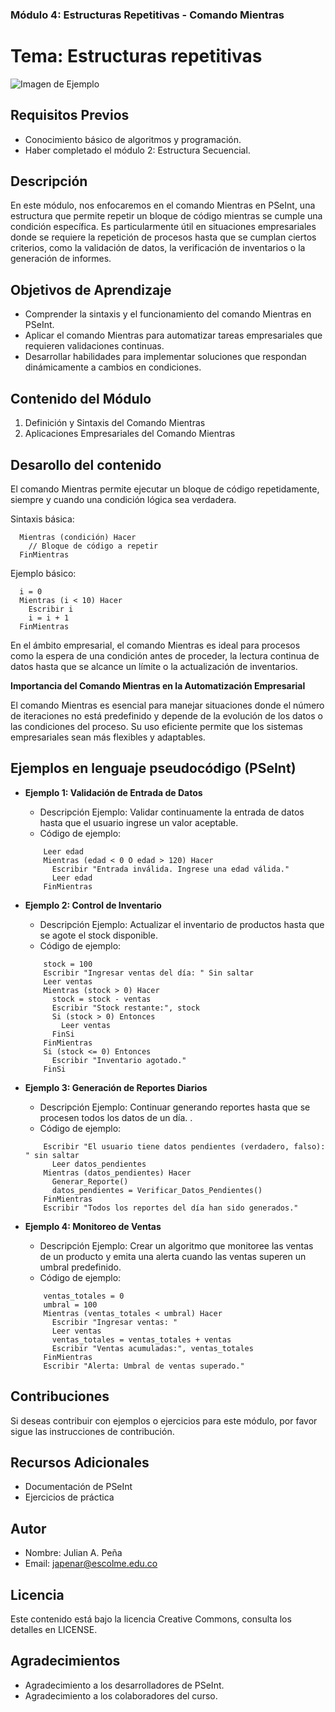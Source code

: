 
### Módulo 4: Estructuras Repetitivas - Comando Mientras

# Tema: Estructuras repetitivas

![Imagen de Ejemplo](../../recursos/img/algoritmo.jpg)

## Requisitos Previos

- Conocimiento básico de algoritmos y programación.
- Haber completado el módulo 2: Estructura Secuencial.

## Descripción

En este módulo, nos enfocaremos en el comando Mientras en PSeInt, una estructura que permite repetir un bloque de código mientras se cumple una condición específica. Es particularmente útil en situaciones empresariales donde se requiere la repetición de procesos hasta que se cumplan ciertos criterios, como la validación de datos, la verificación de inventarios o la generación de informes.


## Objetivos de Aprendizaje

- Comprender la sintaxis y el funcionamiento del comando Mientras en PSeInt.
- Aplicar el comando Mientras para automatizar tareas empresariales que requieren validaciones continuas.
- Desarrollar habilidades para implementar soluciones que respondan dinámicamente a cambios en condiciones.

## Contenido del Módulo

1. Definición y Sintaxis del Comando Mientras
2. Aplicaciones Empresariales del Comando Mientras


## Desarollo del contenido

El comando Mientras permite ejecutar un bloque de código repetidamente, siempre y cuando una condición lógica sea verdadera.

Sintaxis básica:
```
  Mientras (condición) Hacer
    // Bloque de código a repetir
  FinMientras 
```

Ejemplo básico:
```
  i = 0
  Mientras (i < 10) Hacer
    Escribir i
    i = i + 1
  FinMientras
```

En el ámbito empresarial, el comando Mientras es ideal para procesos como la espera de una condición antes de proceder, la lectura continua de datos hasta que se alcance un límite o la actualización de inventarios.

**Importancia del Comando Mientras en la Automatización Empresarial**

El comando Mientras es esencial para manejar situaciones donde el número de iteraciones no está predefinido y depende de la evolución de los datos o las condiciones del proceso. Su uso eficiente permite que los sistemas empresariales sean más flexibles y adaptables.


## Ejemplos en lenguaje pseudocódigo (PSeInt)

- **Ejemplo 1: Validación de Entrada de Datos**

  - Descripción Ejemplo: Validar continuamente la entrada de datos hasta que el usuario ingrese un valor aceptable.
  - Código de ejemplo:
  ```pseudocode
      Leer edad
      Mientras (edad < 0 O edad > 120) Hacer
        Escribir "Entrada inválida. Ingrese una edad válida."
        Leer edad
      FinMientras
  ```

- **Ejemplo 2: Control de Inventario**

  - Descripción Ejemplo: Actualizar el inventario de productos hasta que se agote el stock disponible.
  - Código de ejemplo:
  ```pseudocode
      stock = 100
      Escribir "Ingresar ventas del día: " Sin saltar
      Leer ventas
      Mientras (stock > 0) Hacer
        stock = stock - ventas
        Escribir "Stock restante:", stock
        Si (stock > 0) Entonces
          Leer ventas
        FinSi
      FinMientras
      Si (stock <= 0) Entonces
        Escribir "Inventario agotado."
      FinSi
  ```

- **Ejemplo 3: Generación de Reportes Diarios**

  - Descripción Ejemplo: Continuar generando reportes hasta que se procesen todos los datos de un día.
.
  - Código de ejemplo:
  ```pseudocode
      Escribir "El usuario tiene datos pendientes (verdadero, falso): " sin saltar
	    Leer datos_pendientes
      Mientras (datos_pendientes) Hacer
        Generar_Reporte()
        datos_pendientes = Verificar_Datos_Pendientes()
      FinMientras
      Escribir "Todos los reportes del día han sido generados."
  ```

- **Ejemplo 4: Monitoreo de Ventas**

  - Descripción Ejemplo: Crear un algoritmo que monitoree las ventas de un producto y emita una alerta cuando las ventas superen un umbral predefinido.
  - Código de ejemplo:
  ```pseudocode
      ventas_totales = 0
      umbral = 100
      Mientras (ventas_totales < umbral) Hacer
        Escribir "Ingresar ventas: "
        Leer ventas
        ventas_totales = ventas_totales + ventas
        Escribir "Ventas acumuladas:", ventas_totales
      FinMientras
      Escribir "Alerta: Umbral de ventas superado."
  ```
  
## Contribuciones

Si deseas contribuir con ejemplos o ejercicios para este módulo, por favor sigue las instrucciones de contribución.

## Recursos Adicionales

- Documentación de PSeInt
- Ejercicios de práctica

## Autor

- Nombre: Julian A. Peña
- Email: japenar@escolme.edu.co

## Licencia

Este contenido está bajo la licencia Creative Commons, consulta los detalles en LICENSE.

## Agradecimientos

- Agradecimiento a los desarrolladores de PSeInt.
- Agradecimiento a los colaboradores del curso.